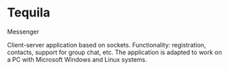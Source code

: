 # Tequila
Messenger

Client-server application based on sockets.
Functionality: registration, contacts, support for group chat, etc.
The application is adapted to work on a PC with Microsoft Windows and Linux systems.
